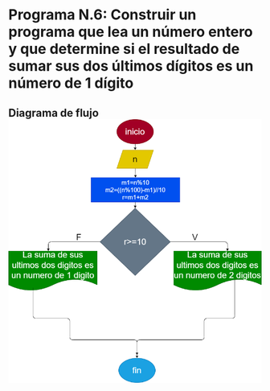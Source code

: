 # Programa N.6: Construir un programa que lea un número entero y que determine si el resultado de sumar sus dos últimos dígitos es un número de 1 dígito

## Diagrama de flujo ![Diagrama de flujo](diagrama.png "Diagrama de flujo")